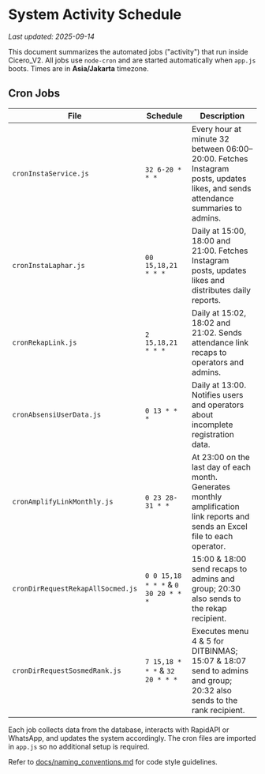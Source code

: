 # System Activity Schedule
*Last updated: 2025-09-14*

This document summarizes the automated jobs ("activity") that run inside Cicero_V2. All jobs use `node-cron` and are started automatically when `app.js` boots. Times are in **Asia/Jakarta** timezone.

## Cron Jobs

| File | Schedule | Description |
|------|----------|-------------|
| `cronInstaService.js` | `32 6-20 * * *` | Every hour at minute 32 between 06:00–20:00. Fetches Instagram posts, updates likes, and sends attendance summaries to admins. |
| `cronInstaLaphar.js` | `00 15,18,21 * * *` | Daily at 15:00, 18:00 and 21:00. Fetches Instagram posts, updates likes and distributes daily reports. |
| `cronRekapLink.js` | `2 15,18,21 * * *` | Daily at 15:02, 18:02 and 21:02. Sends attendance link recaps to operators and admins. |
| `cronAbsensiUserData.js` | `0 13 * * *` | Daily at 13:00. Notifies users and operators about incomplete registration data. |
| `cronAmplifyLinkMonthly.js` | `0 23 28-31 * *` | At 23:00 on the last day of each month. Generates monthly amplification link reports and sends an Excel file to each operator. |
| `cronDirRequestRekapAllSocmed.js` | `0 0 15,18 * * *` & `0 30 20 * * *` | 15:00 & 18:00 send recaps to admins and group; 20:30 also sends to the rekap recipient. |
| `cronDirRequestSosmedRank.js` | `7 15,18 * * *` & `32 20 * * *` | Executes menu 4 & 5 for DITBINMAS; 15:07 & 18:07 send to admins and group; 20:32 also sends to the rank recipient. |

Each job collects data from the database, interacts with RapidAPI or WhatsApp, and updates the system accordingly. The cron files are imported in `app.js` so no additional setup is required.


Refer to [docs/naming_conventions.md](naming_conventions.md) for code style guidelines.
